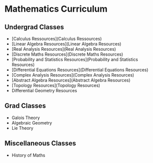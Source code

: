 # Mathematics Curriculum

## Undergrad Classes

- [Calculus Ressources](Calculus Ressources)
- [Linear Algebra Resources](Linear Algebra Resources)
- [Real Analysis Resources](Real Analysis Resources)
- [Discrete Maths Resources](Discrete Maths Resources)
- [Probability and Statistics Resources](Probability and Statistics Resources)
- [Differential Equations Resources](Differential Equations Resources)
- [Complex Analysis Resources](Complex Analysis Resources)
- [Abstract Algebra Resources](Abstract Algebra Resources)
- [Topology Resources](Topology Resources)
- Differential Geometry Resources

## Grad Classes

- Galois Theory
- Algebraic Geometry
- Lie Theory

## Miscellaneous Classes

- History of Maths
